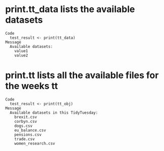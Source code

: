 # print.tt_data lists the available datasets

    Code
      test_result <- print(tt_data)
    Message
      Available datasets:
      	value1 
      	value2 
      	

# print.tt lists all the available files for the weeks tt

    Code
      test_result <- print(tt_obj)
    Message
      Available datasets in this TidyTuesday:
      	brexit.csv 
      	corbyn.csv 
      	dogs.csv 
      	eu_balance.csv 
      	pensions.csv 
      	trade.csv 
      	women_research.csv 
      	

